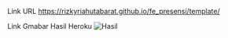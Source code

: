 Link URL https://rizkyriahutabarat.github.io/fe_presensi/template/

Link Gmabar Hasil Heroku
![Hasil](https://user-images.githubusercontent.com/98501177/229102626-e2e6484c-2d39-4f7b-a837-53ba0a4e7ba7.png)
